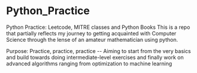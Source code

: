 # Python_Practice
Python Practice: Leetcode, MITRE classes and Python Books
This is a repo that partially reflects my journey to getting acquainted with Computer Science through the lense of an amateur mathematician
using python.

Purpose: Practice, practice, practice -- Aiming to start from the very basics and build towards doing intermediate-level exercises
and finally work on advanced algorithms ranging from optimization to machine learning
